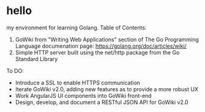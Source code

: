 # hello
my environment for learning Golang.  Table of Contents:

1. GoWiki from "Writing Web Applications" section of The Go Programming Language documenation page: https://golang.org/doc/articles/wiki/
2. Simple HTTP server built using the net/http package from the Go Standard Library


To DO: 

- Introduce a SSL to enable HTTPS communication
- Iterate GoWiki v2.0, adding new features as to provide a more robust UX
- Work AngularJS UI components into GoWiki front-end
- Design, develop, and document a RESTful JSON API for GoWiki v2.0

